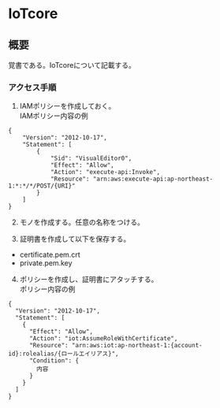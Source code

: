 # IoTcore

## 概要
覚書である。IoTcoreについて記載する。

### アクセス手順
1. IAMポリシーを作成しておく。  
IAMポリシー内容の例
```
{
    "Version": "2012-10-17",
    "Statement": [
        {
            "Sid": "VisualEditor0",
            "Effect": "Allow",
            "Action": "execute-api:Invoke",
            "Resource": "arn:aws:execute-api:ap-northeast-1:*:*/*/POST/{URI}"
        }
    ]
}
```

2. モノを作成する。任意の名称をつける。

3. 証明書を作成して以下を保存する。
 - certificate.pem.crt
 - private.pem.key

4. ポリシーを作成し、証明書にアタッチする。  
ポリシー内容の例
```
{
  "Version": "2012-10-17",
  "Statement": [
    {
      "Effect": "Allow",
      "Action": "iot:AssumeRoleWithCertificate",
      "Resource": "arn:aws:iot:ap-northeast-1:{account-id}:rolealias/{ロールエイリアス}",
      "Condition": {
        内容
      }
    }
  ]
}
```
